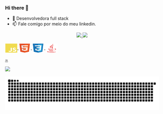 ### Hi there 👋

- 🔭 Desenvolvedora full stack
- 📫 Fale comigo por meio do meu linkedin.

<div align="center">
  <a href="https://github.com/barbaragss">
  <img height="180em" src="https://github-readme-stats.vercel.app/api?username=barbaragss&show_icons=true&theme=dracula&include_all_commits=true&count_private=true"/>
  <img height="180em" src="https://github-readme-stats.vercel.app/api/top-langs/?username=barbaragss&layout=compact&langs_count=7&theme=dracula"/>
</div>
  <div style="display: inline_block"><br>
  <img align="center" alt="barbara-Js" height="30" width="40" src="https://raw.githubusercontent.com/devicons/devicon/master/icons/javascript/javascript-plain.svg">
  <img align="center" alt="barbara-HTML" height="30" width="40" src="https://raw.githubusercontent.com/devicons/devicon/master/icons/html5/html5-original.svg">
  <img align="center" alt="barbara-CSS" height="30" width="40" src="https://raw.githubusercontent.com/devicons/devicon/master/icons/css3/css3-original.svg">
  <img align="center" alt="barbara-CSS" height="30" width="40" src="https://raw.githubusercontent.com/devicons/devicon/master/icons/java/java-plain.svg">
 
    
</div>
 
   ~
  
 <div>
  <a href="https://www.linkedin.com/in/barbaragabrielaa/" target="_blank"><img src="https://img.shields.io/badge/-LinkedIn-%230077B5?style=for-the-      badge&logo=linkedin&logoColor=white" target="_blank"></a>
   
  ![Snake animation](https://github.com/barbaragss/barbaragss/blob/output/github-contribution-grid-snake.svg)
 </div>
